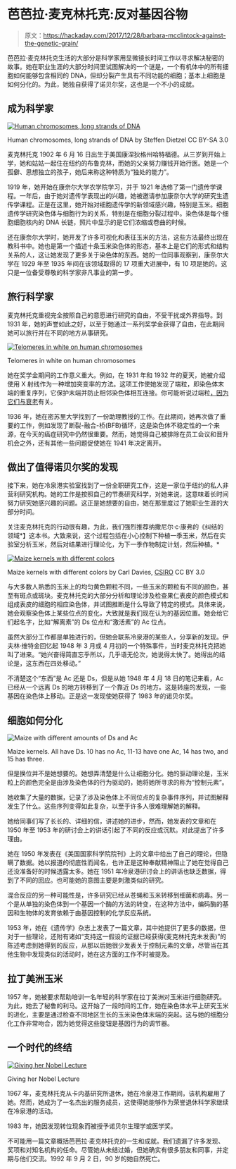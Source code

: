 # 芭芭拉·麦克林托克:反对基因谷物

> 原文：<https://hackaday.com/2017/12/28/barbara-mcclintock-against-the-genetic-grain/>

芭芭拉·麦克林托克生活的大部分是科学家用显微镜长时间工作以寻求解决秘密的故事。她在职业生涯的大部分时间里试图解决的一个谜是，一个有机体中的所有细胞如何能够包含相同的 DNA，但却分裂产生具有不同功能的细胞；基本上细胞是如何分化的。为此，她独自获得了诺贝尔奖，这也是一个不小的成就。

## 成为科学家

[![Human chromosomes, long strands of DNA](img/b1f0c6ae47b7d7d45bb5cc2cb8a52b11.png)](https://hackaday.com/wp-content/uploads/2017/12/humanchromosomeschromomycina3.jpg)

Human chromosomes, long strands of DNA by Steffen Dietzel CC BY-SA 3.0

麦克林托克 1902 年 6 月 16 日出生于美国康涅狄格州哈特福德。从三岁到开始上学，她和姑姑一起住在纽约的布鲁克林，而她的父亲努力赚钱开始行医。她是一个孤僻、思想独立的孩子，她后来称这种特质为“独处的能力”。

1919 年，她开始在康奈尔大学农学院学习，并于 1921 年选修了第一门遗传学课程。一年后，由于她对遗传学表现出的兴趣，她被邀请参加康奈尔大学的研究生遗传学课程。正是在这里，她开始对细胞遗传学的新领域感兴趣，特别是玉米。细胞遗传学研究染色体与细胞行为的关系，特别是在细胞分裂过程中。染色体是每个细胞细胞核内的 DNA 长链，照片中显示的是它们浓缩或卷曲的时候。

还在康奈尔大学时，她开发了许多可视化和表征玉米的方法，这些方法最终出现在教科书中。她也是第一个描述十条玉米染色体的形态，基本上是它们的形式和结构关系的人，这让她发现了更多关于染色体的东西。她的一位同事观察到，康奈尔大学在 1929 年至 1935 年间在该领域取得的 17 项重大进展中，有 10 项是她的。这只是一位备受尊敬的科学家非凡事业的第一步。

## 旅行科学家

麦克林托克重视完全按照自己的意愿进行研究的自由，不受干扰或外界指导。到 1931 年，她的声誉如此之好，以至于她通过一系列奖学金获得了自由，在此期间她可以旅行并在不同的地方从事研究。

[![Telomeres in white on human chromosomes](img/95956c6425c684cd4be1cf7b60473246.png)](https://hackaday.com/wp-content/uploads/2017/12/telomere_caps.gif)

Telomeres in white on human chromosomes

她在奖学金期间的工作意义重大。例如，在 1931 年和 1932 年的夏天，她被介绍使用 X 射线作为一种增加突变率的方法。这项工作使她发现了端粒，即染色体末端的重复序列，它保护末端并防止相邻染色体相互连接。你可能听说过端粒[，因为它们与衰老](https://en.wikipedia.org/wiki/Telomerase)有关。

1936 年，她在密苏里大学找到了一份助理教授的工作。在此期间，她再次做了重要的工作，例如发现了断裂-融合-桥(BFB)循环，这是染色体不稳定性的一个来源，在今天的癌症研究中仍然很重要。然而，她觉得自己被排除在员工会议和晋升机会之外，还有其他一些问题促使她在 1941 年决定离开。

## 做出了值得诺贝尔奖的发现

接下来，她在冷泉港实验室找到了一份全职研究工作，这是一家位于纽约的私人非营利研究机构。她的工作是按照自己的节奏研究科学，对她来说，这意味着长时间努力研究她感兴趣的问题。这正是她想要的自由，她在那里度过了她职业生涯的大部分时间。

关注麦克林托克的行动很有趣，为此，我们强烈推荐纳撒尼尔·c·康弗的《纠结的领域*】这本书。大致来说，这个过程包括在小心控制下种植一季玉米，然后在实验室分析玉米，然后对结果进行理论化，为下一季作物制定计划，然后种植。*

[![Maize kernels with different colors](img/90ecdbe23a4d11707b2a9efa871d4165.png)](https://hackaday.com/wp-content/uploads/2017/12/csiro_scienceimage_3195_maize_or_corn.jpg)

Maize kernels with different colors by Carl Davies, [CSIRO](https://en.wikipedia.org/wiki/CSIRO) CC BY 3.0

与大多数人熟悉的玉米上的均匀黄色颗粒不同，一些玉米的颗粒有不同的颜色，甚至有斑点或斑块。麦克林托克的大部分分析和理论涉及检查果仁表皮的颜色模式和组成表皮的细胞的相应染色体，并试图推断是什么导致了特定的模式。具体来说，她会观察染色体上某些位点的变化，大致就是我们现在认为的基因位置。她会给它们起名字，比如“解离素”的 Ds 位点和“激活素”的 Ac 位点。

虽然大部分工作都是单独进行的，但她会联系冷泉港的某些人，分享新的发现。伊夫林·维特金回忆起 1948 年 3 月或 4 月初的一个特殊事件，当时麦克林托克把她叫了进来。“她兴奋得简直忘乎所以，几乎语无伦次，她说得太快了。她得出的结论是，这东西在四处移动。”

不清楚这个“东西”是 Ac 还是 Ds，但是从她 1948 年 4 月 18 日的笔记来看，Ac 已经从一个远离 Ds 的地方转移到了一个靠近 Ds 的地方。这是转座的发现，一些基因在染色体上移动。正是这一发现使她获得了 1983 年的诺贝尔奖。

## 细胞如何分化

![Maize with different amounts of Ds and Ac](img/88e945101e68ae3ba9e196f4d6b91fe1.png)

Maize kernels. All have Ds. 10 has no Ac, 11-13 have one Ac, 14 has two, and 15 has three.

但是换位并不是她想要的。她想弄清楚是什么让细胞分化。她的驱动理论是，玉米粒上的颜色完全是由涉及染色体的行为驱动的，她将她所寻求的称为“控制元素”。

她收集了大量的数据，记录了涉及染色体上不同位点的复杂事件序列，并试图解释发生了什么。这些序列变得如此复杂，以至于许多人很难理解她的解释。

她给同事们写了长长的、详细的信，讲述她的进步，然而，她发表的文章和在 1950 年至 1953 年的研讨会上的讲话引起了不同的反应或沉默。对此提出了许多理由。

她在 1950 年发表在《美国国家科学院院刊》上的文章中给出了自己的理论，但隐瞒了数据。她以报道的彻底性而闻名，也许正是这种奉献精神阻止了她在觉得自己还没准备好的时候透露太多。她在 1951 年冷泉港研讨会上的讲话也缺乏数据，得到了不同的回应。也可能她的意图主要是刺激类似的研究。

混合反应的另一种可能性是，许多研究已经从苍蝇和玉米转移到细菌和病毒。另一个是从单独的染色体到一个基因一个酶的方法的转变，在这种方法中，编码酶的基因和生物体的发育依赖于由基因控制的化学反应系统。

1953 年，她在《遗传学》杂志上发表了一篇文章，其中她提供了更多的数据，但对于一些理论，还附有诸如“支持这一假设的证据已经获得(麦克林托克未发表)”的陈述考虑到她得到的反应，从那以后她很少发表关于控制元素的文章，尽管当在其他生物中发现类似的活动时，她在这方面的工作不时被提及。

## 拉丁美洲玉米

1957 年，她被要求帮助培训一名年轻的科学家在拉丁美洲对玉米进行细胞研究。为此，她去了秘鲁的利马。这开始了一段时间的工作，她在染色体水平上研究玉米的进化，主要是通过检查不同地区生长的玉米染色体末端的突起。这与她的细胞分化工作非常吻合，因为她觉得这些旋钮是基因行为的调节器。

## 一个时代的终结

[![Giving her Nobel Lecture](img/2561aa58a068635134fdc61634d0bbc4.png)](https://hackaday.com/wp-content/uploads/2017/12/mcclintock_nobel_lecture.jpg)

Giving her Nobel Lecture

1967 年，麦克林托克从卡内基研究所退休，她在冷泉港工作期间，该机构雇用了她。然而，她成为了一名杰出的服务成员，这使得她能够作为荣誉退休科学家继续在冷泉港的活动。

1983 年，她因发现转位现象而被授予诺贝尔生理学或医学奖。

不可能用一篇文章概括芭芭拉·麦克林托克的一生和成就。我们遗漏了许多发现、奖项和对知名机构的任命。尽管她从未结过婚，但她确实有很多朋友和同事，并定期与他们交流。1992 年 9 月 2 日，90 岁的她自然死亡。